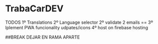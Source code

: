 # TrabaCarDEV


TODOS
1º Translations
2º Language selector
2º validate 2 emails ==
3º Iplement PWA funcionality udpates/icons
4º host on firebase hosting

##BREAK DEJAR EN RAMA APARTE

